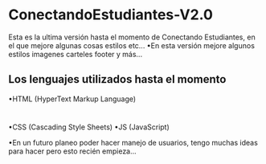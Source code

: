 # ConectandoEstudiantes-V2.0
Esta es la ultima versión hasta el momento de Conectando Estudiantes, en el que mejore algunas cosas estilos etc...
•En esta versión mejore algunos estilos imagenes carteles footer y más...
## Los lenguajes utilizados hasta el momento
•HTML (HyperText Markup Language)
#
•CSS (Cascading Style Sheets)
•JS (JavaScript)

•En un futuro planeo poder hacer manejo de usuarios, tengo muchas ideas para hacer pero esto recién empieza...
